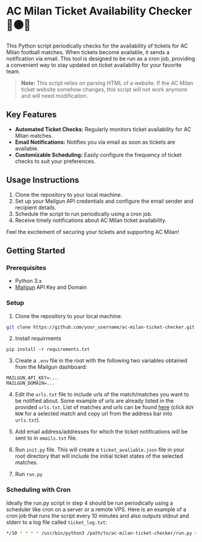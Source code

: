 # AC Milan Ticket Availability Checker 🔴⚫🎫

This Python script periodically checks for the availability of tickets for AC Milan football matches. When tickets become available, it sends a notification via email. This tool is designed to be run as a cron job, providing a convenient way to stay updated on ticket availability for your favorite team.

> **Note:** This script relies on parsing HTML of a website. If the AC Milan ticket website somehow changes, this script will not work anymore and will need modification.

## Key Features

-   **Automated Ticket Checks:** Regularly monitors ticket availability for AC Milan matches.
-   **Email Notifications:** Notifies you via email as soon as tickets are available.
-   **Customizable Scheduling:** Easily configure the frequency of ticket checks to suit your preferences.

## Usage Instructions

1. Clone the repository to your local machine.
2. Set up your Mailgun API credentials and configure the email sender and recipient details.
3. Schedule the script to run periodically using a cron job.
4. Receive timely notifications about AC Milan ticket availability.

Feel the excitement of securing your tickets and supporting AC Milan!

## Getting Started

### Prerequisites

-   Python 3.x
-   [Mailgun](https://www.mailgun.com/) API Key and Domain

### Setup

1. Clone the repository to your local machine:

```bash
git clone https://github.com/your_username/ac-milan-ticket-checker.git
```

2. Install requirments

```
pip install -r requirements.txt
```

3. Create a `.env` file in the root with the following two variables obtained from the Mailgun dashboard:

```
MAILGUN_API_KEY=...
MAILGUN_DOMAIN=...
```

4. Edit the `urls.txt` file to include urls of the match/matches you want to be notified about. Some example of urls are already listed in the provided `urls.txt`. List of matches and urls can be found [here](https://singletickets.acmilan.com/en/) (click `BUY NOW` for a selected match and copy url from the address bar into `urls.txt`).

5. Add email address/addresses for which the ticket notifications will be sent to in `emails.txt` file.

6. Run `init.py` file. This will create a `ticket_avaliable.json` file in your root directory that will include the initial ticket states of the selected matches.

7. Run `run.py`

### Scheduling with Cron

Ideally the run.py script in step 4 should be run periodically using a scheduler like cron on a server or a remote VPS. Here is an example of a cron job that runs the script every 10 minutes and also outputs stdout and stderr to a log file called `ticket_log.txt`:

```bash
*/10 * * * * /usr/bin/python3 /path/to/ac-milan-ticket-checker/run.py >> /path/to/ac-milan-ticket-checker/ticket_log.txt 2>&1
```
